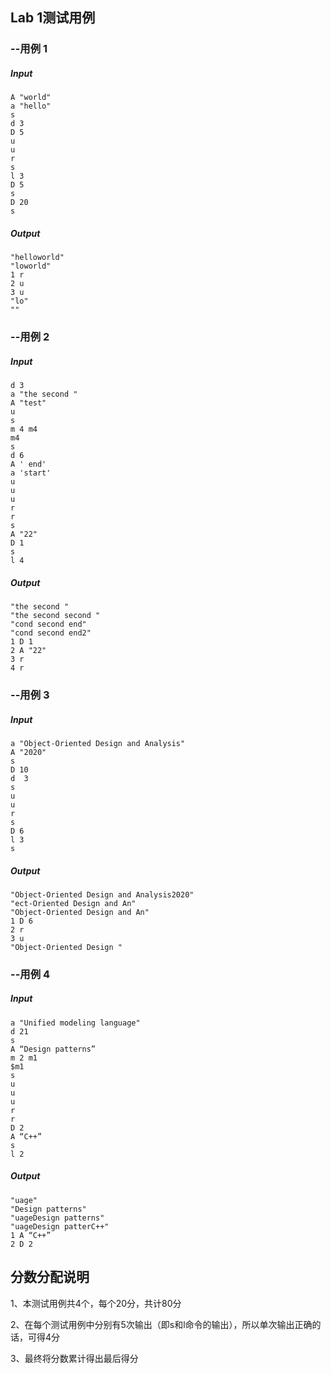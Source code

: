 ## Lab 1测试用例 ##

### --用例 1 ### 

##### Input #####

```
A "world"
a "hello" 
s
d 3
D 5
u
u
r
s
l 3
D 5
s
D 20
s
```

##### Output #####

```
"helloworld"
"loworld"
1 r
2 u
3 u
"lo"
""
```

### --用例 2 ###

##### Input #####

```
d 3
a "the second "
A "test"
u
s
m 4 m4
m4
s
d 6
A ' end'
a 'start'
u
u
u
r
r
s
A "22"
D 1
s
l 4
```

##### Output #####

```
"the second "
"the second second "
"cond second end"
"cond second end2"
1 D 1
2 A "22"
3 r
4 r
```

### --用例 3 ###

##### Input #####

```
a "Object-Oriented Design and Analysis"
A "2020"
s
D 10
d  3
s
u
u
r
s
D 6
l 3
s
```

##### Output #####

```
"Object-Oriented Design and Analysis2020"
"ect-Oriented Design and An"
"Object-Oriented Design and An"
1 D 6
2 r
3 u
"Object-Oriented Design "
```

### --用例 4 ###

##### Input #####

```
a "Unified modeling language"
d 21
s
A “Design patterns”
m 2 m1
$m1
s
u
u
u
r
r
D 2
A “C++”
s
l 2
```

##### Output #####

```
"uage"
"Design patterns"
"uageDesign patterns"
"uageDesign patterC++"
1 A “C++”
2 D 2
```

## 分数分配说明 ##

1、本测试用例共4个，每个20分，共计80分

2、在每个测试用例中分别有5次输出（即s和l命令的输出），所以单次输出正确的话，可得4分

3、最终将分数累计得出最后得分

